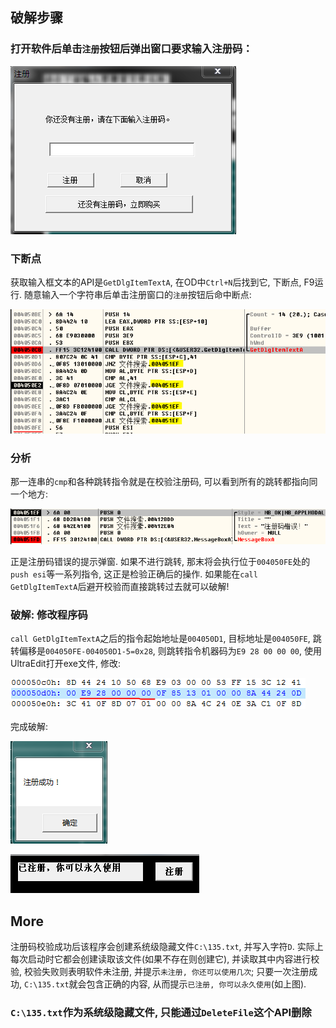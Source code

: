 ## 破解步骤

### 打开软件后单击`注册`按钮后弹出窗口要求输入注册码：

![regwin.png](screenshot/regwin.png)

### 下断点
获取输入框文本的API是`GetDlgItemTextA`, 在OD中`Ctrl+N`后找到它, 下断点, F9运行. 随意输入一个字符串后单击注册窗口的`注册`按钮后命中断点:

![check](screenshot/check.png)

### 分析
那一连串的`cmp`和各种跳转指令就是在校验注册码, 可以看到所有的跳转都指向同一个地方:

![error](screenshot/error.png)

正是注册码错误的提示弹窗. 如果不进行跳转, 那末将会执行位于`004050FE`处的`push esi`等一系列指令, 这正是检验正确后的操作. 如果能在`call GetDlgItemTextA`后避开校验而直接跳转过去就可以破解!

### 破解: 修改程序码
`call GetDlgItemTextA`之后的指令起始地址是`004050D1`, 目标地址是`004050FE`, 跳转偏移是`004050FE-004050D1-5=0x28`, 则跳转指令机器码为`E9 28 00 00 00`, 使用UltraEdit打开exe文件, 修改:

![code](screenshot/code.PNG)

完成破解:

![cracked0](screenshot/cracked0.PNG)

![cracked](screenshot/cracked.png)

## More
注册码校验成功后该程序会创建系统级隐藏文件`C:\135.txt`, 并写入字符`D`. 实际上每次启动时它都会创建读取该文件(如果不存在则创建它), 并读取其中内容进行校验, 校验失败则表明软件未注册, 并提示`未注册, 你还可以使用几次`; 只要一次注册成功, `C:\135.txt`就会包含正确的内容, 从而提示`已注册, 你可以永久使用`(如上图).
### `C:\135.txt`作为系统级隐藏文件, 只能通过`DeleteFile`这个API删除